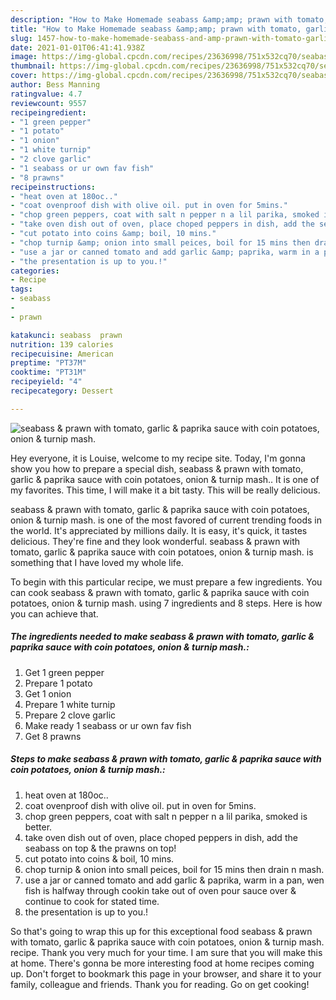 ```yaml
---
description: "How to Make Homemade seabass &amp;amp; prawn with tomato, garlic &amp;amp; paprika sauce with coin potatoes, onion &amp;amp; turnip mash."
title: "How to Make Homemade seabass &amp;amp; prawn with tomato, garlic &amp;amp; paprika sauce with coin potatoes, onion &amp;amp; turnip mash."
slug: 1457-how-to-make-homemade-seabass-and-amp-prawn-with-tomato-garlic-and-amp-paprika-sauce-with-coin-potatoes-onion-and-amp-turnip-mash
date: 2021-01-01T06:41:41.938Z
image: https://img-global.cpcdn.com/recipes/23636998/751x532cq70/seabass-prawn-with-tomato-garlic-paprika-sauce-with-coin-potatoes-onion-turnip-mash-recipe-main-photo.jpg
thumbnail: https://img-global.cpcdn.com/recipes/23636998/751x532cq70/seabass-prawn-with-tomato-garlic-paprika-sauce-with-coin-potatoes-onion-turnip-mash-recipe-main-photo.jpg
cover: https://img-global.cpcdn.com/recipes/23636998/751x532cq70/seabass-prawn-with-tomato-garlic-paprika-sauce-with-coin-potatoes-onion-turnip-mash-recipe-main-photo.jpg
author: Bess Manning
ratingvalue: 4.7
reviewcount: 9557
recipeingredient:
- "1 green pepper"
- "1 potato"
- "1 onion"
- "1 white turnip"
- "2 clove garlic"
- "1 seabass or ur own fav fish"
- "8 prawns"
recipeinstructions:
- "heat oven at 180oc.."
- "coat ovenproof dish with olive oil. put in oven for 5mins."
- "chop green peppers, coat with salt n pepper n a lil parika, smoked is better."
- "take oven dish out of oven, place choped peppers in dish, add the seabass on top &amp; the prawns on top!"
- "cut potato into coins &amp; boil, 10 mins."
- "chop turnip &amp; onion into small peices, boil for 15 mins then drain n mash."
- "use a jar or canned tomato and add garlic &amp; paprika, warm in a pan, wen fish is halfway through cookin take out of oven pour sauce over &amp; continue to cook for stated time."
- "the presentation is up to you.!"
categories:
- Recipe
tags:
- seabass
- 
- prawn

katakunci: seabass  prawn 
nutrition: 139 calories
recipecuisine: American
preptime: "PT37M"
cooktime: "PT31M"
recipeyield: "4"
recipecategory: Dessert

---
```



![seabass &amp; prawn with tomato, garlic &amp; paprika sauce with coin potatoes, onion &amp; turnip mash.](https://img-global.cpcdn.com/recipes/23636998/751x532cq70/seabass-prawn-with-tomato-garlic-paprika-sauce-with-coin-potatoes-onion-turnip-mash-recipe-main-photo.jpg)

Hey everyone, it is Louise, welcome to my recipe site. Today, I'm gonna show you how to prepare a special dish, seabass &amp; prawn with tomato, garlic &amp; paprika sauce with coin potatoes, onion &amp; turnip mash.. It is one of my favorites. This time, I will make it a bit tasty. This will be really delicious.



seabass &amp; prawn with tomato, garlic &amp; paprika sauce with coin potatoes, onion &amp; turnip mash. is one of the most favored of current trending foods in the world. It's appreciated by millions daily. It is easy, it's quick, it tastes delicious. They're fine and they look wonderful. seabass &amp; prawn with tomato, garlic &amp; paprika sauce with coin potatoes, onion &amp; turnip mash. is something that I have loved my whole life.


To begin with this particular recipe, we must prepare a few ingredients. You can cook seabass &amp; prawn with tomato, garlic &amp; paprika sauce with coin potatoes, onion &amp; turnip mash. using 7 ingredients and 8 steps. Here is how you can achieve that.

<!--inarticleads1-->

##### The ingredients needed to make seabass &amp; prawn with tomato, garlic &amp; paprika sauce with coin potatoes, onion &amp; turnip mash.:

1. Get 1 green pepper
1. Prepare 1 potato
1. Get 1 onion
1. Prepare 1 white turnip
1. Prepare 2 clove garlic
1. Make ready 1 seabass or ur own fav fish
1. Get 8 prawns




<!--inarticleads2-->

##### Steps to make seabass &amp; prawn with tomato, garlic &amp; paprika sauce with coin potatoes, onion &amp; turnip mash.:

1. heat oven at 180oc..
1. coat ovenproof dish with olive oil. put in oven for 5mins.
1. chop green peppers, coat with salt n pepper n a lil parika, smoked is better.
1. take oven dish out of oven, place choped peppers in dish, add the seabass on top &amp; the prawns on top!
1. cut potato into coins &amp; boil, 10 mins.
1. chop turnip &amp; onion into small peices, boil for 15 mins then drain n mash.
1. use a jar or canned tomato and add garlic &amp; paprika, warm in a pan, wen fish is halfway through cookin take out of oven pour sauce over &amp; continue to cook for stated time.
1. the presentation is up to you.!




So that's going to wrap this up for this exceptional food seabass &amp; prawn with tomato, garlic &amp; paprika sauce with coin potatoes, onion &amp; turnip mash. recipe. Thank you very much for your time. I am sure that you will make this at home. There's gonna be more interesting food at home recipes coming up. Don't forget to bookmark this page in your browser, and share it to your family, colleague and friends. Thank you for reading. Go on get cooking!
